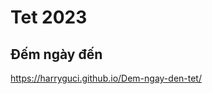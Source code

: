 # Tet 2023

<h2>Đếm ngày đến </h2>
<a href="https://harryguci.github.io/Dem-ngay-den-tet/">https://harryguci.github.io/Dem-ngay-den-tet/</a>
